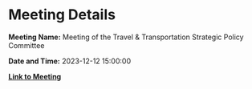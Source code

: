 # Meeting Details

**Meeting Name:** Meeting of the Travel & Transportation Strategic Policy Committee

**Date and Time:** 2023-12-12 15:00:00

**[Link to Meeting](https://www.limerick.ie/council/whats-on/meeting-of-the-travel-transportation-strategic-policy-committee-3)**
